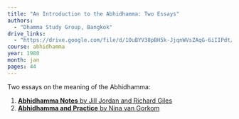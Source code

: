 ```yaml
---
title: "An Introduction to the Abhidhamma: Two Essays"
authors:
  - "Dhamma Study Group, Bangkok"
drive_links:
  - "https://drive.google.com/file/d/1OuBYV38pBH5k-JjqnWVsZAqG-6iIIPdt/view?usp=drivesdk"
course: abhidhamma
year: 1980
month: jan
pages: 44
---
```


Two essays on the meaning of the Abhidhamma:
  
  1. [**Abhidhamma Notes** by Jill Jordan and Richard Giles](https://web.archive.org/web/20190630180725/http://kusala.online-dhamma.net/%E6%96%87%E5%AD%97%E8%B3%87%E6%96%99/%E5%8D%97%E5%82%B3%E4%BD%9B%E6%95%99%E5%9C%96%E6%9B%B8%E9%A4%A8%20Theravada%20Buddhism%20E-Library/025%20%E9%98%BF%E6%AF%98%E9%81%94%E7%A3%A8%20Abhidhamma/Abhidhamma%20Notes.html)
  2. [**Abhidhamma and Practice** by Nina van Gorkom](https://www.theravada.gr/wp-content/uploads/2021/05/Abhidhamma-And-Practice.pdf)
